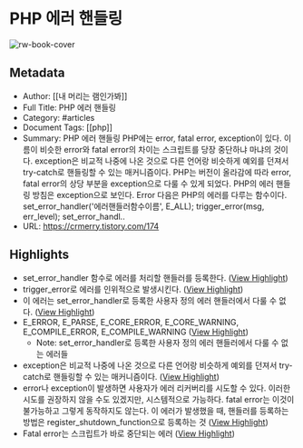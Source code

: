 # PHP 에러 핸들링

![rw-book-cover](https://img1.daumcdn.net/thumb/R800x0/?scode=mtistory2&fname=https%3A%2F%2Fblog.kakaocdn.net%2Fdn%2FmXLOH%2FbtshjeHrX65%2Fd2Q4YS3COD3EXYs5127IP0%2Fimg.png)

## Metadata
- Author: [[내 머리는 램인가봐]]
- Full Title: PHP 에러 핸들링
- Category: #articles
- Document Tags: [[php]] 
- Summary: PHP 에러 핸들링 PHP에는 error, fatal error, exception이 있다. 이름이 비슷한 error와 fatal error의 차이는 스크립트를 당장 중단하냐 마냐의 것이다. exception은 비교적 나중에 나온 것으로 다른 언어랑 비슷하게 예외를 던져서 try-catch로 핸들링할 수 있는 매커니즘이다. PHP는 버전이 올라감에 따라 error, fatal error의 상당 부분을 exception으로 다룰 수 있게 되었다. PHP의 에러 핸들링 방침은 exception으로 보인다. Error 다음은 PHP의 에러를 다루는 함수이다. set_error_handler('에러핸들러함수이름', E_ALL); trigger_error(msg, err_level); set_error_handl..
- URL: https://crmerry.tistory.com/174

## Highlights
- set_error_handler 함수로 에러를 처리할 핸들러를 등록한다. ([View Highlight](https://read.readwise.io/read/01hckkt3cw2rdxab0s29pz6znb))
- trigger_error로 에러를 인위적으로 발생시킨다. ([View Highlight](https://read.readwise.io/read/01hckkt8qx25s5yapxscg2bh44))
- 이 에러는 set_error_handler로 등록한 사용자 정의 에러 핸들러에서 다룰 수 없다. ([View Highlight](https://read.readwise.io/read/01hckky4xqdckp174g9bme6qgz))
- E_ERROR, E_PARSE, E_CORE_ERROR, E_CORE_WARNING, E_COMPILE_ERROR, E_COMPILE_WARNING ([View Highlight](https://read.readwise.io/read/01hckky9m8kphgzhkj81cr8z98))
    - Note: set_error_handler로 등록한 사용자 정의 에러 핸들러에서 다룰 수 없는 에러들
- exception은 비교적 나중에 나온 것으로 다른 언어랑 비슷하게 예외를 던져서 try-catch로 핸들링할 수 있는 매커니즘이다. ([View Highlight](https://read.readwise.io/read/01hc1yy0h3fv9hzk87fvm4b8pf))
- error나 exception이 발생하면 사용자가 에러 리커버리를 시도할 수 있다. 이러한 시도를 권장하지 않을 수도 있겠지만, 시스템적으로 가능하다. fatal error는 이것이 불가능하고 그렇게 동작하지도 않는다. 이 에러가 발생했을 때, 핸들러를 등록하는 방법은 register_shutdown_function으로 등록하는 것 ([View Highlight](https://read.readwise.io/read/01hckkzxhxhkzykgv11gk81mfy))
- Fatal error는 스크립트가 바로 중단되는 에러 ([View Highlight](https://read.readwise.io/read/01hc1yyncy4catw1fa1yxrkeze))
